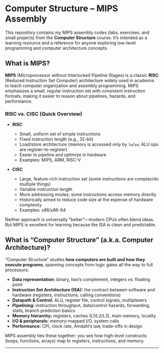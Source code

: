 # Computer Structure – MIPS Assembly

This repository contains my MIPS assembly codes (labs, exercises, and small projects) from the **Computer Structure** course. It’s intended as a learning resource and a reference for anyone exploring low-level programming and computer architecture concepts.

## What is MIPS?

**MIPS** (Microprocessor without Interlocked Pipeline Stages) is a classic **RISC** (Reduced Instruction Set Computer) architecture widely used in academia to teach computer organization and assembly programming. MIPS emphasizes a small, regular instruction set with consistent instruction formats, making it easier to reason about pipelines, hazards, and performance.

### RISC vs. CISC (Quick Overview)

- **RISC**
  - Small, uniform set of simple instructions
  - Fixed instruction length (e.g., 32-bit)
  - Load/store architecture (memory is accessed only by `lw`/`sw`; ALU ops are register-to-register)
  - Easier to pipeline and optimize in hardware
  - Examples: MIPS, ARM, RISC-V

- **CISC**
  - Large, feature-rich instruction set (some instructions are complex/do multiple things)
  - Variable instruction length
  - More addressing modes; some instructions access memory directly
  - Historically aimed to reduce code size at the expense of hardware complexity
  - Examples: x86/x86-64

Neither approach is universally “better”—modern CPUs often blend ideas. But MIPS is excellent for learning because the ISA is clean and predictable.

## What is “Computer Structure” (a.k.a. Computer Architecture)?

“Computer Structure” studies **how computers are built and how they execute programs**, spanning concepts from logic gates all the way to full processors:

- **Data representation:** binary, two’s complement, integers vs. floating point  
- **Instruction Set Architecture (ISA):** the contract between software and hardware (registers, instructions, calling conventions)  
- **Datapath & Control:** ALU, register file, control signals, multiplexers  
- **Pipelining:** instruction throughput, data/control hazards, forwarding, stalls, branch prediction basics  
- **Memory hierarchy:** registers, caches (L1/L2/L3), main memory, locality  
- **I/O & peripherals:** memory-mapped I/O, system calls  
- **Performance:** CPI, clock rate, Amdahl’s law, trade-offs in design

MIPS assembly ties these together: you see how high-level constructs (loops, functions, arrays) map to registers, instructions, and memory.

---

